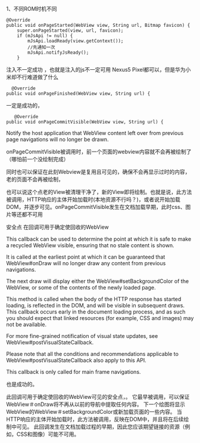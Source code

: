 1、不同ROM时机不同

    @Override
    public void onPageStarted(WebView view, String url, Bitmap favicon) {
        super.onPageStarted(view, url, favicon);
        if (mJsApi != null) {
            mJsApi.loadReady(view.getContext());
            //先通知一次
            mJsApi.notifyJsReady();
        }
        
  注入不一定成功 ，也就是注入的js不一定可用 Nexus5  Pixel都可以，但是华为小米却不行难道做了什么
  
  
      @Override
    public void onPageFinished(WebView view, String url) {     
    
   
   一定是成功的， 
   
   
       @Override
    public void onPageCommitVisible(WebView view, String url) {
    
    
    
Notify the host application that WebView content left over from previous page navigations will no longer be drawn.

onPageCommitVisible被调用时，前一个页面的webview内容就不会再被绘制了（哪怕前一个没绘制完成）



同时也可以保证在此刻Webview是复用且可见的，确保不会再显示过时的内容，老的页面不会再被绘制， 

也可以说这个点老的View被清理干净了，新的View即将绘制。也就是说，此方法被调用，HTTP响应的主体开始加载时(本地资源不行吗？)，或者说开始加载DOM，并逐步可见。onPageCommitVisible发生在文档加载早期，此时css、图片等还都不可用

安全点
在回调可用于确定使回收的WebView

This callback can be used to determine the point at which it is safe to make a recycled WebView visible, ensuring that no stale content is shown.

 It is called at the earliest point at which it can be guaranteed that WebView#onDraw will no longer draw any content from previous navigations. 
 
 
 The next draw will display either the WebView#setBackgroundColor of the WebView, or some of the contents of the newly loaded page.

This method is called when the body of the HTTP response has started loading, is reflected in the DOM, and will be visible in subsequent draws. This callback occurs early in the document loading process, and as such you should expect that linked resources (for example, CSS and images) may not be available.

For more fine-grained notification of visual state updates, see WebView#postVisualStateCallback.

Please note that all the conditions and recommendations applicable to WebView#postVisualStateCallback also apply to this API.

This callback is only called for main frame navigations.


也是成功的。



此回调可用于确定使回收的WebView可见的安全点，。
它最早被调用，可以保证WebView＃onDraw将不再从以前的导航中提取任何内容。
下一个绘图将显示WebView的WebView＃setBackgroundColor或新加载页面的一些内容。
当HTTP响应的主体开始加载时，此方法被调用，反映在DOM中，并且将在后续绘制中可见。
此回调发生在文档加载过程的早期，因此您应该期望链接的资源（例如，CSS和图像）可能不可用。